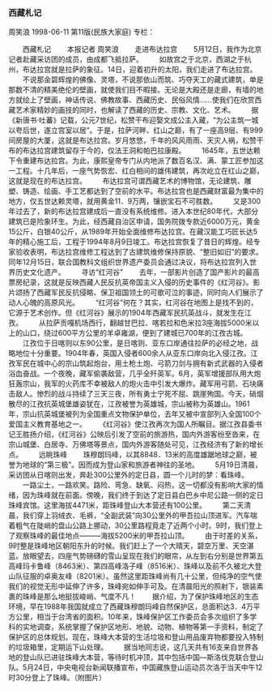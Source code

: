 ### 西藏札记
周笑浪
1998-06-11
第11版(民族大家庭)
专栏：

　　西藏札记
　　本报记者  周笑浪
　　走进布达拉宫
　　5月12日，我作为北京记者赴藏采访团的成员，由成都飞抵拉萨。
　　如故宫之于北京，西湖之于杭州，布达拉宫就是拉萨的象征。14日，迎着初升的太阳，我们走进了布达拉宫。
　　不说那金碧辉煌的佛像、灵塔，不说那依山而筑、巧夺天工的藏式建筑，单是那数不清的精美绝伦的壁画，就使我们目不暇接。无论是大殿还是走廊，有墙的地方就绘上了壁画，神话传说、佛教故事、西藏历史、民俗风情……使我们在欣赏西藏艺术家精妙的画技的同时，也解读了西藏的历史、宗教、文化、艺术。
　　据《新唐书·吐蕃》记载，公元7世纪，松赞干布迎娶文成公主入藏，“为公主筑一城以夸后世，遂立宫室以居”。于是，拉萨河畔、红山之巅，有了一座高9层、有999间房屋的大厦，这就是布达拉宫。岁月悠悠，千年的风风雨雨、天灾人祸，松赞干布的布达拉宫建筑留存于今的，仅法王洞和帕巴拉康殿。
　　1645年，五世达赖下令重建布达拉宫。为此，康熙皇帝专门从内地派了数百名汉、满、蒙工匠参加这一工程。十几年后，一座气势恢宏、红白相间的雄伟建筑，再次屹立在红山之巅，这就是现在的布达拉宫。
　　布达拉宫可谓西藏艺术的博物馆，无论建筑、雕塑、铸造、绘画、手工艺都达到了空前的水平。布达拉宫也是西藏财富最为集中的地方，仅五世达赖灵塔，就用黄金11．9万两，镶嵌宝石不可胜数。
　　又是300年过去了，新的布达拉宫建成后一直没有系统维修。进入本世纪80年代，大部分建筑已是险象环生。为此，经西藏自治区申请，国务院拨专款近6000万元，黄金15公斤，白银40公斤，从1989年开始全面维修布达拉宫。在藏汉能工巧匠长达5年的精心施工后，工程于1994年8月9日竣工。布达拉宫恢复了昔日的辉煌。经专家验收表明，布达拉宫维修工程达到了古建筑维修保持原貌、“整旧如旧”的要求。同年12月15日，联合国教科文组织世界遗产委员会通过决议，将布达拉宫列入世界历史文化遗产。
　　寻访“红河谷”
　　去年，一部影片创造了国产影片的最高票房纪录，这就是反映西藏人民反抗英帝国主义入侵的历史事件的《红河谷》。影片颂扬了西藏军民反抗侵略、保卫祖国领土的可歌可泣的事迹，同时向人们展示了动人心魄的高原风光。
　　“红河谷”何在？其实，红河谷在地图上是找不到的，它源于艺术创作。但《红河谷》展示的1904年西藏军民抗英战斗，就发生在江孜。
　　从拉萨贡嘎机场西行，翻越甘巴拉、喀若拉和色米拉3座海拔5000米以上的山口，绕过600平方公里的羊卓雍湖，便到了建城已700年的江孜古城。
　　江孜位于日喀则以东90公里，是日喀则、亚东口岸通往拉萨的必经之地，战略地位十分重要。1904年春，英国入侵者600余人从亚东口岸向北入侵江孜。江孜军民在城中心的宗山筑起炮台，用土枪土炮、弓箭刀剑与拥有新式武器的入侵者浴血奋战。一个夜晚，藏军偷袭敌营，几乎全歼英军。6月，英军增援部队用大炮狂轰宗山，我军的火药库不幸被敌人的炮火击中引发大爆炸。藏军用弓箭、石块痛击敌人。惨烈的战斗持续了三天三夜，所有勇士宁死不屈、跳崖殉国。今天，硝烟散尽的江孜抗英城堡雄姿犹在，江孜被誉为英雄城，宗山被称为英雄山。1961年，宗山抗英城堡被列为全国重点文物保护单位，去年又被中宣部列入全国100个爱国主义教育基地之一。
　　《红河谷》使江孜再次为国人所瞩目。据江孜县委书记王胜扬介绍，《红河谷》公映后引发了空前的旅游热，国内外游客纷至沓来，在宗山城堡、白居寺、万佛塔等景点，国内外游客随处可见，江孜经济有了新的增长点。
　　远眺珠峰
　　珠穆朗玛峰，以其8848．13米的高度雄踞地球之巅，被誉为地球的“第三极”。因而成为登山家和旅游者神往的圣地。
　　5月19日清晨，采访团从日喀则出发，奔赴300公里外的定日县，圆一个儿时的梦：看珠峰。
　　一路尘土，一路欢笑。路险、弯急、缺氧、闷热，这一切都没有影响大家的情绪，因为珠峰就在前面。傍晚，我们终于到达了定日县白巴乡中尼公路一侧的定日珠峰宾馆。这里海拔4471米，距珠峰登山大本营还有100公里。
　　第二天清晨，我们穿上羽绒衣、毛裤，“全副武装”向30公里外的甲吾拉山顶进军。汽车喘着粗气在陡峭的盘山公路上挪动，30公里路程竟走了近两个小时。9时，我们登上了观察珠峰的最佳地点———海拔5200米的甲吾拉山顶。
　　由于时差的关系，9时整是珠峰地区朝阳东升的时候。我们赶上了一个大晴天，碧空万里、天空湛蓝。放眼望去，四座气势磅礴的雪山呈现在我们的眼帘，从左到右分别是世界第五高峰玛卡鲁峰（8463米）、第四高峰洛子峰（8516米）、珠峰以及前不久被北大登山队征服的卓奥友峰（8201米）。虽然这里距珠峰尚有几十公里，但纯净的空气使我们的视觉无形中延伸了许多，珠峰宛如伸手可及。在清晨阳光的照射下，银装素裹的珠峰是那么地挺拔峻峭、气度不凡！
　　据介绍，为了保护珠峰地区的生态环境，早在1988年我国就成立了西藏珠穆朗玛峰自然保护区，总面积达3．4万平方公里，相当于台湾省的面积。10年来，珠峰保护区工作委员会多次组织了多学科的实地调查，系统掌握了保护区地形、地貌、动物、植物等第一手资料，制定了保护区的总体规划。现在，珠峰大本营的生活垃圾和登山用品废弃物都要投入特制的垃圾箱里，定期运下山处理。
　　据当地同志说，这几天共有16支来自世界各地的登山队已进驻珠峰大本营，等待时机冲顶，其中包括中国—斯洛伐克联合登山队。5月24日，中央电视台新闻联播宣布，中国藏族登山运动员次洛于当天中午12时30分登上了珠峰。（附图片）
